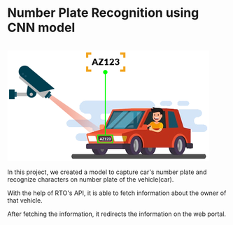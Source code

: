 
<h1 align="centre" > Number Plate Recognition using CNN model </h1>
<br>
<img src = "images/noplate.png">
<br>
<p> In this project, we created a model to capture car's number plate and recognize characters on number plate of the vehicle(car).</p>
<p> With the help of RTO's API, it is able to fetch information about the owner of that vehicle.</p>
<p> After fetching the information, it redirects the information on the web portal.</p>
